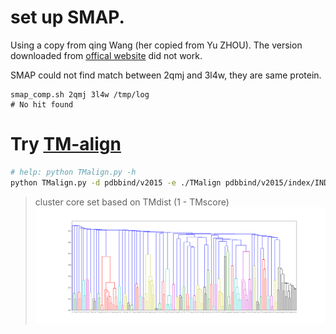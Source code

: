 # set up SMAP.
Using a copy from qing Wang (her copied from Yu ZHOU). The version downloaded from [offical website](http://compsci.hunter.cuny.edu/~leixie/smap/smap.html) did not work.

SMAP could not find match between 2qmj and 3l4w, they are same protein.
```
smap_comp.sh 2qmj 3l4w /tmp/log
# No hit found
```
# Try [TM-align](https://zhanglab.ccmb.med.umich.edu/TM-align/)
```bash
# help: python TMalign.py -h 
python TMalign.py -d pdbbind/v2015 -e ./TMalign pdbbind/v2015/index/INDEX_core_data.2013 TMscore0.8/INDEX_core_data.2013.pocket_clust
```
>cluster core set based on TMdist (1 - TMscore)
![core](TMscore0.8/INDEX_core_data.2013.pocket_clust.png)

